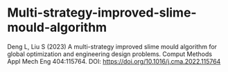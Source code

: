 # Multi-strategy-improved-slime-mould-algorithm
Deng L, Liu S (2023) A multi-strategy improved slime mould algorithm for global optimization and engineering design problems. Comput Methods Appl Mech Eng 404:115764. DOI: https://doi.org/10.1016/j.cma.2022.115764
